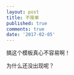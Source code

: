 ```yaml
---
layout: post
title: 不简单
published: true
comments: true
date: '2017-02-05'
---
```



搞这个模板真心不容易啊！

为什么还没出现呢？
